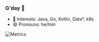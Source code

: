 ### G'day 👋

- 👯 Interests: Java, Go, Kotlin, Data*, k8s
- 😄 Pronouns: he/him

![Metrics](/github-metrics.svg)

